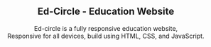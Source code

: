 <div align="center">

<h2 align="center"> Ed-Circle - Education Website</h2>

  Ed-circle is a fully responsive education website, <br />Responsive for all devices, build using HTML, CSS, and JavaScript.
</div>

<br />
